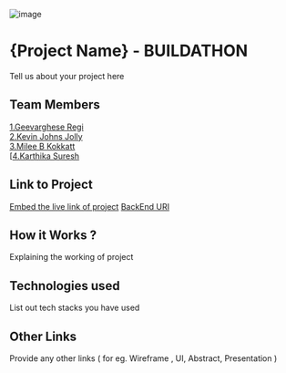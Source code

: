 ![image](IMG-20240925-WA0030.jpg)

# {Project Name} - BUILDATHON
Tell us about your project here

## Team Members
[1.Geevarghese Regi](github.com/karivarkey)   
[2.Kevin Johns Jolly](github.com/kevinjj65)   
[3.Milee B Kokkatt](github.com/milee-b)   
[[4.Karthika Suresh]([github.com/karthikasurech03](https://github.com/karthikasuresh03)](https://github.com/karthikasuresh03))   

## Link to Project
[Embed the live link of project](live_link)
[BackEnd URI](https://buildathon.onrender.com)

## How it Works ?
Explaining the working of project  

## Technologies used
List out tech stacks you have used

## Other Links
Provide any other links ( for eg. Wireframe , UI, Abstract, Presentation )
